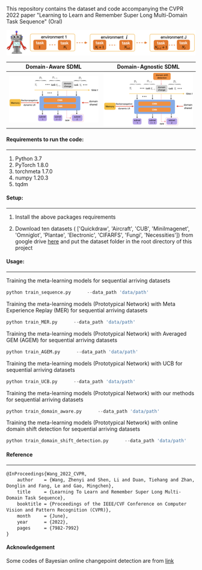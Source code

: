 This repository contains the dataset and code accompanying the CVPR 2022 paper "Learning to Learn and Remember Super Long Multi-Domain Task Sequence" (Oral)

![network structure](figure/metadomain.png  "Problem description")

<!-- ![network structure](figure/domainaware.png  "Problem description") -->

Domain-Aware SDML            |  Domain-Agnostic SDML
:-------------------------:|:-------------------------:
![](figure/domainaware.png  "Problem description")  |  ![](figure/domainagnostic.png  "Problem description")


#### Requirements to run the code:
---

1. Python 3.7
2. PyTorch 1.8.0
3. torchmeta 1.7.0
4. numpy 1.20.3
5. tqdm



#### Setup:
---

1. Install the above packages requirements

2. Download ten datasets ( ['Quickdraw', 'Aircraft', 'CUB', 'MiniImagenet', 'Omniglot', 'Plantae', 'Electronic', 'CIFARFS', 'Fungi', 'Necessities']) from google drive [here](https://drive.google.com/file/d/1e7T9WC6nIxm7DhhI-l5DgSy6Jz94fCe5/view?usp=sharing)
and put the dataset folder in the root directory of this project
   


#### Usage:
---

Training the meta-learning models for sequential arriving datasets

```python
python train_sequence.py      --data_path 'data/path'
```


Training the meta-learning models (Prototypical Network) with Meta Experience Replay (MER) for sequential arriving datasets

```python
python train_MER.py      --data_path 'data/path'
```


Training the meta-learning models (Prototypical Network) with Averaged GEM (AGEM) for sequential arriving datasets

```python
python train_AGEM.py      --data_path 'data/path'
```


Training the meta-learning models (Prototypical Network) with UCB for sequential arriving datasets

```python
python train_UCB.py      --data_path 'data/path'
```


Training the meta-learning models (Prototypical Network) with our methods for sequential arriving datasets

```python
python train_domain_aware.py      --data_path 'data/path'
```


Training the meta-learning models (Prototypical Network) with online domain shift detection for sequential arriving datasets

```python
python train_domain_shift_detection.py      --data_path 'data/path'
```




#### Reference
---


```
@InProceedings{Wang_2022_CVPR,
    author    = {Wang, Zhenyi and Shen, Li and Duan, Tiehang and Zhan, Donglin and Fang, Le and Gao, Mingchen},
    title     = {Learning To Learn and Remember Super Long Multi-Domain Task Sequence},
    booktitle = {Proceedings of the IEEE/CVF Conference on Computer Vision and Pattern Recognition (CVPR)},
    month     = {June},
    year      = {2022},
    pages     = {7982-7992}
}

```

#### Acknowledgement


Some codes of Bayesian online changepoint detection are from [link](https://github.com/epfl-lasa/changepoint-detection)